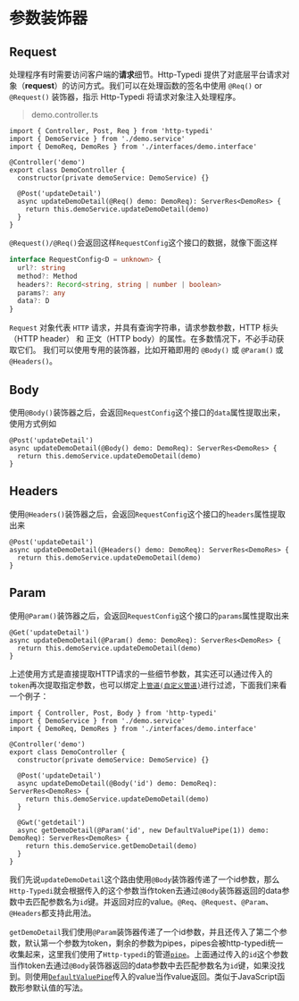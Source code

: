 # 参数装饰器

## Request

处理程序有时需要访问客户端的**请求**细节。Http-Typedi 提供了对底层平台请求对象（**request**）的访问方式。我们可以在处理函数的签名中使用 `@Req()` or `@Request()` 装饰器，指示 Http-Typedi 将请求对象注入处理程序。

> demo.controller.ts

```ts{9}
import { Controller, Post, Req } from 'http-typedi'
import { DemoService } from './demo.service'
import { DemoReq, DemoRes } from './interfaces/demo.interface'

@Controller('demo')
export class DemoController {
  constructor(private demoService: DemoService) {}

  @Post('updateDetail')
  async updateDemoDetail(@Req() demo: DemoReq): ServerRes<DemoRes> {
    return this.demoService.updateDemoDetail(demo)
  }
}
```

`@Request()/@Req()`会返回这样`RequestConfig`这个接口的数据，就像下面这样

```ts
interface RequestConfig<D = unknown> {
  url?: string
  method?: Method
  headers?: Record<string, string | number | boolean>
  params?: any
  data?: D
}
```

`Request` 对象代表 `HTTP` 请求，并具有查询字符串，请求参数参数，HTTP 标头（HTTP header） 和 正文（HTTP body）的属性。在多数情况下，不必手动获取它们。 我们可以使用专用的装饰器，比如开箱即用的 `@Body()` 或 `@Param()` 或 `@Headers()`。

## Body

使用`@Body()`装饰器之后，会返回`RequestConfig`这个接口的`data`属性提取出来，使用方式例如

```ts{2}
@Post('updateDetail')
async updateDemoDetail(@Body() demo: DemoReq): ServerRes<DemoRes> {
  return this.demoService.updateDemoDetail(demo)
}
```

## Headers

使用`@Headers()`装饰器之后，会返回`RequestConfig`这个接口的`headers`属性提取出来
```ts{2}
@Post('updateDetail')
async updateDemoDetail(@Headers() demo: DemoReq): ServerRes<DemoRes> {
  return this.demoService.updateDemoDetail(demo)
}
```
## Param

使用`@Param()`装饰器之后，会返回`RequestConfig`这个接口的`params`属性提取出来
```ts{2}
@Get('updateDetail')
async updateDemoDetail(@Param() demo: DemoReq): ServerRes<DemoRes> {
  return this.demoService.updateDemoDetail(demo)
}
```


上述使用方式是直接提取HTTP请求的一些细节参数，其实还可以通过传入的`token`再次提取指定参数，也可以绑定上[`管道(自定义管道)`](../pipe/index.md)进行过滤，下面我们来看一个例子：

```ts{9}
import { Controller, Post, Body } from 'http-typedi'
import { DemoService } from './demo.service'
import { DemoReq, DemoRes } from './interfaces/demo.interface'

@Controller('demo')
export class DemoController {
  constructor(private demoService: DemoService) {}

  @Post('updateDetail')
  async updateDemoDetail(@Body('id') demo: DemoReq): ServerRes<DemoRes> {
    return this.demoService.updateDemoDetail(demo)
  }

  @Gwt('getdetail')
  async getDemoDetail(@Param('id', new DefaultValuePipe(1)) demo: DemoReq): ServerRes<DemoRes> {
    return this.demoService.getDemoDetail(demo)
  }
}
```

我们先说`updateDemoDetail`这个路由使用`@Body`装饰器传递了一个id参数，那么`Http-Typedi`就会根据传入的这个参数当作token去通过`@Body`装饰器返回的data参数中去匹配参数名为`id`键。并返回对应的value。`@Req`、`@Request`、`@Param`、`@Headers`都支持此用法。

`getDemoDetail`我们使用`@Param`装饰器传递了一个id参数，并且还传入了第二个参数，默认第一个参数为token，剩余的参数为pipes，pipes会被http-typedi统一收集起来，这里我们使用了`Http-typedi`的管道[`pipe`](../pipe/index.md)。上面通过传入的`id`这个参数当作token去通过`@Body`装饰器返回的data参数中去匹配参数名为`id`键，如果没找到。则使用[`DefaultValuePipe`](../pipe/index.md)传入的value当作value返回。类似于JavaScript函数形参默认值的写法。